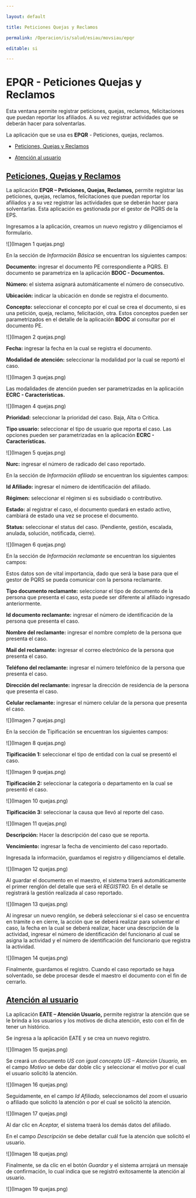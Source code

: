 ---
layout: default
title: Peticiones Quejas y Reclamos
permalink: /Operacion/is/salud/esiau/movsiau/epqr
editable: si
---

# EPQR - Peticiones Quejas y Reclamos

Esta ventana permite registrar peticiones, quejas, reclamos, felicitaciones que puedan reportar los afiliados. A su vez registrar actividades que se deberán hacer para solventarlas.

La aplicación que se usa es **EPQR** - Peticiones, quejas, reclamos.



- [Peticiones, Quejas y Reclamos](http://docs.oasiscom.com/Operacion/is/salud/esiau/movsiau/epqr#peticiones-quejas-y-reclamos)
- [Atención al usuario](http://docs.oasiscom.com/Operacion/is/salud/esiau/movsiau/epqr#atención-al-usuario)

## [Peticiones, Quejas y Reclamos](http://docs.oasiscom.com/Operacion/is/salud/esiau/movsiau/epqr#peticiones-quejas-y-reclamos)

La aplicación **EPQR – Peticiones, Quejas, Reclamos,** permite registrar las peticiones, quejas, reclamos, felicitaciones que puedan reportar los afiliados y a su vez registrar las actividades que se deberán hacer para solventarlas. Esta aplicación es gestionada por el gestor de PQRS de la EPS.

Ingresamos a la aplicación, creamos un nuevo registro y diligenciamos el formulario.

![](Imagen 1 quejas.png)

En la sección de *Información Básica* se encuentran los siguientes campos:

**Documento:** ingresar el documento PE correspondiente a PQRS. El documento se parametriza en la aplicación **BDOC - Documentos.**
**Número:** el sistema asignará automáticamente el número de consecutivo.
**Ubicación:** indicar la ubicación en donde se registra el documento.
**Concepto:** seleccionar el concepto por el cual se crea el documento, si es una petición, queja, reclamo, felicitación, otra. Estos conceptos pueden ser parametrizados en el detalle de la aplicación **BDOC** al consultar por el documento PE.

![](Imagen 2 quejas.png)

**Fecha:** ingresar la fecha en la cual se registra el documento.
**Modalidad de atención:** seleccionar la modalidad por la cual se reportó el caso.

![](Imagen 3 quejas.png)

Las modalidades de atención pueden ser parametrizadas en la aplicación **ECRC - Características.**

![](Imagen 4 quejas.png)

**Prioridad:** seleccionar la prioridad del caso. Baja, Alta o Crítica.
**Tipo usuario:** seleccionar el tipo de usuario que reporta el caso. Las opciones pueden ser parametrizadas en la aplicación **ECRC - Características.**

![](Imagen 5 quejas.png)

**Nurc:** ingresar el número de radicado del caso reportado.

En la sección de *Información afiliado* se encuentran los siguientes campos:
**Id Afiliado:** ingresar el número de identificación del afiliado.
**Régimen:** seleccionar el régimen si es subsidiado o contributivo.
**Estado:** al registrar el caso, el documento quedará en estado activo, cambiará de estado una vez se procese el documento.
**Status:** seleccionar el status del caso. (Pendiente, gestión, escalada, anulada, solución, notificada, cierre).

![](Imagen 6 quejas.png)

En la sección de *Información reclamante* se encuentran los siguientes campos:
Estos datos son de vital importancia, dado que será la base para que el gestor de PQRS se pueda comunicar con la persona reclamante.

**Tipo documento reclamante:** seleccionar el tipo de documento de la persona que presenta el caso, esta puede ser diferente al afiliado ingresado anteriormente.
**Id documento reclamante:** ingresar el número de identificación de la persona que presenta el caso.
**Nombre del reclamante:** ingresar el nombre completo de la persona que presenta el caso.
**Mail del reclamante:** ingresar el correo electrónico de la persona que presenta el caso.
**Teléfono del reclamante:** ingresar el número telefónico de la persona que presenta el caso.
**Dirección del reclamante:** ingresar la dirección de residencia de la persona que presenta el caso.
**Celular reclamante:** ingresar el número celular de la persona que presenta el caso.

![](Imagen 7 quejas.png)

En la sección de Tipificación se encuentran los siguientes campos:

![](Imagen 8 quejas.png)

**Tipificación 1:** seleccionar el tipo de entidad con la cual se presentó el caso.

![](Imagen 9 quejas.png)

**Tipificación 2:** seleccionar la categoría o departamento en la cual se presentó el caso.

![](Imagen 10 quejas.png)

**Tipificación 3:** seleccionar la causa que llevó al reporte del caso.

![](Imagen 11 quejas.png)

**Descripción:** Hacer la descripción del caso que se reporta.
**Vencimiento:** ingresar la fecha de vencimiento del caso reportado.

Ingresada la información, guardamos el registro y diligenciamos el detalle.

![](Imagen 12 quejas.png)

Al guardar el documento en el maestro, el sistema traerá automáticamente el primer renglón del detalle que será el *REGISTRO.* En el detalle se registrará la gestión realizada al caso reportado.

![](Imagen 13 quejas.png)

Al ingresar un nuevo renglón, se deberá seleccionar si el caso se encuentra en trámite o en cierre, la acción que se deberá realizar para solventar el caso, la fecha en la cual se deberá realizar, hacer una descripción de la actividad, ingresar el número de identificación del funcionario al cual se asigna la actividad y el número de identificación del funcionario que registra la actividad.

![](Imagen 14 quejas.png)

Finalmente, guardamos el registro. Cuando el caso reportado se haya solventado, se debe procesar desde el maestro el documento con el fin de cerrarlo.

## [Atención al usuario](http://docs.oasiscom.com/Operacion/is/salud/esiau/movsiau/epqr#atención-al-usuario)

La aplicación **EATE – Atención Usuario,** permite registrar la atención que se le brinda a los usuarios y los motivos de dicha atención, esto con el fin de tener un histórico.

Se ingresa a la aplicación EATE y se crea un nuevo registro.

![](Imagen 15 quejas.png)

Se creará un documento *US con igual concepto US – Atención Usuario,* en el campo *Motivo* se debe dar doble clic y seleccionar el motivo por el cual el usuario solicitó la atención.

![](Imagen 16 quejas.png)

Seguidamente, en el campo *Id Afiliado,* seleccionamos del zoom el usuario o afiliado que solicitó la atención o por el cual se solicitó la atención.

![](Imagen 17 quejas.png)

Al dar clic en *Aceptar,* el sistema traerá los demás datos del afiliado.

En el campo *Descripción* se debe detallar cuál fue la atención que solicitó el usuario.

![](Imagen 18 quejas.png)

Finalmente, se da clic en el botón *Guardar* y el sistema arrojará un mensaje de confirmación, lo cual indica que se registró exitosamente la atención al usuario.

![](Imagen 19 quejas.png)
